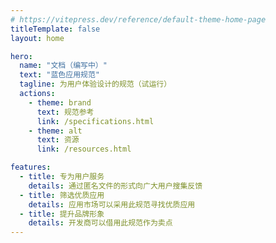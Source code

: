 ```yaml
---
# https://vitepress.dev/reference/default-theme-home-page
titleTemplate: false
layout: home

hero:
  name: "文档（编写中）"
  text: "蓝色应用规范"
  tagline: 为用户体验设计的规范（试运行）
  actions:
    - theme: brand
      text: 规范参考
      link: /specifications.html
    - theme: alt
      text: 资源
      link: /resources.html

features:
  - title: 专为用户服务
    details: 通过匿名文件的形式向广大用户搜集反馈
  - title: 筛选优质应用
    details: 应用市场可以采用此规范寻找优质应用
  - title: 提升品牌形象
    details: 开发商可以借用此规范作为卖点
---
```


